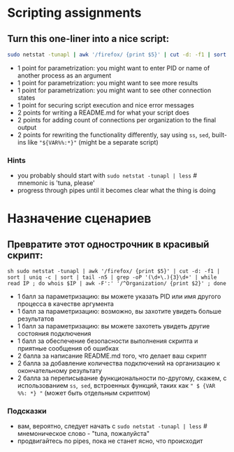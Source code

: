 # Scripting assignments
## Turn this one-liner into a nice script:
```sh
sudo netstat -tunapl | awk '/firefox/ {print $5}' | cut -d: -f1 | sort | uniq -c | sort | tail -n5 | grep -oP '(\d+\.){3}\d+' | while read IP ; do whois $IP | awk -F':' '/^Organization/ {print $2}' ; done
```
* 1 point for parametrization: you might want to enter PID or name of another process as an argument
* 1 point for parametrization: you might want to see more results
* 1 point for parametrization: you might want to see other connection states
* 1 point for securing script execution and nice error messages
* 2 points for writing a README.md for what your script does
* 2 points for adding count of connections per organization to the final output
* 2 points for rewriting the functionality differently, say using `ss`, `sed`, built-ins like `"${VAR%%:*}"` (might be a separate script)

### Hints
* you probably should start with `sudo netstat -tunapl | less` # mnemonic is 'tuna, please'
* progress through pipes until it becomes clear what the thing is doing


# Назначение сценариев
## Превратите этот однострочник в красивый скрипт:
`` sh
sudo netstat -tunapl | awk '/firefox/ {print $5}' | cut -d: -f1 | sort | uniq -c | sort | tail -n5 | grep -oP '(\d+\.){3}\d+' | while read IP ; do whois $IP | awk -F':' '/^Organization/ {print $2}' ; done
``
* 1 балл за параметризацию: вы можете указать PID или имя другого процесса в качестве аргумента
* 1 балл за параметризацию: возможно, вы захотите увидеть больше результатов
* 1 балл за параметризацию: вы можете захотеть увидеть другие состояния подключения
* 1 балл за обеспечение безопасности выполнения скрипта и приятные сообщения об ошибках
* 2 балла за написание README.md того, что делает ваш скрипт
* 2 балла за добавление количества подключений на организацию к окончательному результату
* 2 балла за переписывание функциональности по-другому, скажем, с использованием `ss`,` sed`, встроенных функций, таких как `" $ {VAR %%: *} "` (может быть отдельным скриптом)

### Подсказки
* вам, вероятно, следует начать с `sudo netstat -tunapl | less` # мнемоническое слово - "tuna, пожалуйста"
* продвигайтесь по pipes, пока не станет ясно, что происходит


